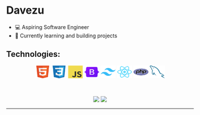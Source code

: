 # Davezu

- 💻 Aspiring Software Engineer
- 🌱 Currently learning and building projects

## Technologies:

<div style="display: inline_block; text-align: center;">
  <img alt="HTML5" height="35" width="40" src="https://raw.githubusercontent.com/devicons/devicon/master/icons/html5/html5-original.svg">
  <img alt="CSS3" height="35" width="40" src="https://raw.githubusercontent.com/devicons/devicon/master/icons/css3/css3-original.svg">
  <img alt="JavaScript" height="35" width="40" src="https://raw.githubusercontent.com/devicons/devicon/master/icons/javascript/javascript-original.svg">
  <img alt="Bootstrap" height="35" width="40" src="https://raw.githubusercontent.com/devicons/devicon/master/icons/bootstrap/bootstrap-original.svg">
  <img alt="Tailwind CSS" height="35" width="40" src="https://raw.githubusercontent.com/devicons/devicon/master/icons/tailwindcss/tailwindcss-original.svg">
  <img alt="React" height="35" width="40" src="https://raw.githubusercontent.com/devicons/devicon/master/icons/react/react-original.svg">
  <img alt="PHP" height="35" width="40" src="https://raw.githubusercontent.com/devicons/devicon/master/icons/php/php-original.svg">
  <img alt="MySQL" height="35" width="40" src="https://raw.githubusercontent.com/devicons/devicon/master/icons/mysql/mysql-original.svg">
</div>

<p>&nbsp;</p>  
<div align="center">
   <img width="40%" src="https://github-readme-stats-sigma-five.vercel.app/api?username=Davezu&show_icons=true&count_private=true&hide_rank=false&include_all_commits=true&line_height=21&title_color=7A7ADB&icon_color=2234AE&text_color=D3D3D3&bg_color=0,000000,130F40&card_width=400&custom_title=Davezu's%20GitHub%20Stats&hide_border=false" />
   <img width="35%" src="https://streak-stats.demolab.com?user=Davezu&background=0,000000,130F40&hide_border=false&ring=2234AE&fire=7A7ADB&currStreakLabel=D3D3D3&sideLabels=D3D3D3&currStreakNum=D3D3D3&sideNums=D3D3D3&dates=D3D3D3&stroke=D3D3D3" />
</div>

---
